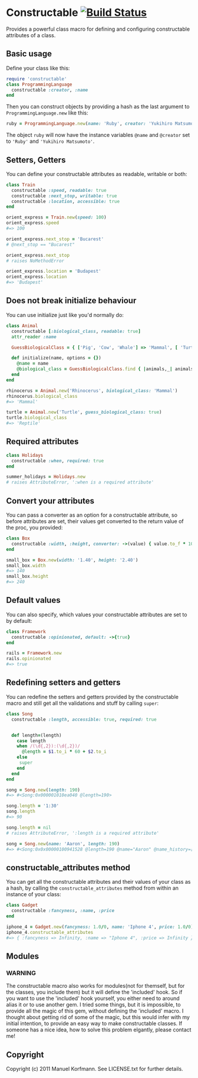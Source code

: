 # Constructable [![Build Status](http://travis-ci.org/mkorfmann/constructable.png)](http://travis-ci.org/mkorfmann/constructable)

Provides a powerful class macro for defining and configuring constructable attributes of a class.


## Basic usage

Define your class like this:

```ruby
require 'constructable'
class ProgrammingLanguage
  constructable :creator, :name
end
```

Then you can construct objects by providing a hash as the last argument
to ```ProgrammingLanguage.new``` like this:

```ruby
ruby = ProgrammingLanguage.new(name: 'Ruby', creator: 'Yukihiro Matsumoto')
```

The object ```ruby``` will now have the instance variables ```@name``` and
```@creator``` set to ```'Ruby'``` and ```'Yukihiro Matsumoto'```.


## Setters, Getters

You can define your constructable attributes as readable, writable or
both:

```ruby
class Train
  constructable :speed, readable: true
  constructable :next_stop, writable: true
  constructable :location, accessible: true
end

orient_express = Train.new(speed: 100)
orient_express.speed
#=> 100

orient_express.next_stop = 'Bucarest'
# @next_stop == "Bucarest"

orient_express.next_stop
# raises NoMethodError

orient_express.location = 'Budapest'
orient_express.location
#=> 'Budapest'
```


## Does not break initialize behaviour

You can use initialize just like you'd normally do:

```ruby
class Animal
  constructable [:biological_class, readable: true]
  attr_reader :name

  GuessBiologicalClass = { ['Pig', 'Cow', 'Whale'] => 'Mammal', [ 'Turtle', 'Caiman' ] => 'Reptile' }

  def initialize(name, options = {})
    @name = name
    @biological_class = GuessBiologicalClass.find { |animals,_| animals.include?(name) }.last if options[:guess_biological_class]
  end
end

rhinocerus = Animal.new('Rhinocerus', biological_class: 'Mammal')
rhinocerus.biological_class
#=> 'Mammal'

turtle = Animal.new('Turtle', guess_biological_class: true)
turtle.biological_class
#=> 'Reptile'
```


## Required attributes

```ruby
class Holidays
  constructable :when, required: true
end

summer_holidays = Holidays.new
# raises AttributeError, ':when is a required attribute'
```

## Convert your attributes

You can pass a converter as an option for a constructable attribute,
so before attributes are set, their values get converted to the return
value of the proc, you provided:

```ruby
class Box
  constructable :width, :height, converter: ->(value) { value.to_f * 100 }
end

small_box = Box.new(width: '1.40', height: '2.40')
small_box.width
#=> 140
small_box.height
#=> 240
```


## Default values

You can also specify, which values your constructable attributes are set
to by default:

```ruby
class Framework
  constructable :opinionated, default: ->{true}
end

rails = Framework.new
rails.opinionated
#=> true

```


## Redefining setters and getters

You can redefine the setters and getters provided by the constructable
macro and still get all the validations and stuff by calling ```super```:

```ruby
class Song
  constructable :length, accessible: true, required: true


  def length=(length)
    case length
    when /(\d{,2}):(\d{,2})/
      @length = $1.to_i * 60 + $2.to_i
    else
     super
    end
  end
end

song = Song.new(length: 190)
#=> #<Song:0x000001010ea040 @length=190>

song.length = '1:30'
song.length
#=> 90

song.length = nil
# raises AttributeError, ':length is a required attribute'

song = Song.new(name: 'Aaron', length: 190)
#=> #<Song:0x0x00000100941528 @length=190 @name="Aaron" @name_history=["Aaron"]>
```

## constructable\_attributes method

You can get all the constructable attributes and their values of your class as a hash,
by calling the ```constructable_attributes``` method from within an instance
of your class:

```ruby
class Gadget
  constructable :fancyness, :name, :price
end

iphone_4 = Gadget.new(fancyness: 1.0/0, name: 'Iphone 4', price: 1.0/0)
iphone_4.constructable_attributes
#=> { :fancyness => Infinity, :name => "Iphone 4", :price => Infinity }
```

## Modules

### WARNING

The constructable macro also works for modules(not for themself, but for
the classes, you include them) but it will define the 'included' hook.
So if you want to use the 'included' hook yourself, you either need to
around alias it or to use another gem. I tried some things, but it is
impossible, to provide all the magic of this gem, without defining
the 'included' macro. I thought about getting rid of some of the magic,
but this would infer with my initial intention, to provide an easy way
to make constructable classes. If someone has a nice idea, how to solve
this problem elgantly, please contact me!

## Copyright
Copyright (c) 2011 Manuel Korfmann. See LICENSE.txt for
further details.

